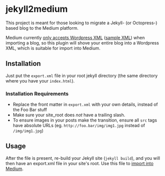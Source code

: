 # jekyll2medium
This project is meant for those looking to migrate a Jekyll- (or Octopress-) based blog to the Medium platform. 

Medium currently [only accepts Wordpress XML](https://help.medium.com/hc/en-us/articles/218572107) ([sample XML](https://wpcom-themes.svn.automattic.com/demo/theme-unit-test-data.xml)) when importing a blog, so this plugin will shove your entire blog into a Wordpress XML, which is suitable for import into Medium. 

## Installation

Just put the `export.xml` file in your root jekyll directory (the same directory where you have your `index.html`). 

### Installation Requirements

- Replace the front matter in `export.xml` with your own details, instead of the Foo Bar stuff
- Make sure your site_root does _not_ have a trailing slash. 
- To ensure images in your posts make the transition, ensure all `src` tags have absolute URLs (eg. `http://foo.bar/img/img1.jpg` instead of `/img/img1.jpg`)

## Usage

After the file is present, re-build your Jekyll site (`jekyll build`), and you will then have an export.xml file in your site's root. Use this file to [import into Medium](https://help.medium.com/hc/en-us/articles/218445047). 
